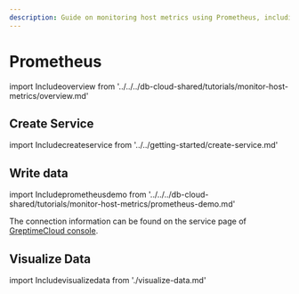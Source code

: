 ```yaml
---
description: Guide on monitoring host metrics using Prometheus, including creating a service, writing data, and visualizing data.
---
```


# Prometheus

import Includeoverview from '../../../db-cloud-shared/tutorials/monitor-host-metrics/overview.md' 

<Includeoverview/>

## Create Service

import Includecreateservice from '../../getting-started/create-service.md' 

<Includecreateservice/>

## Write data

import Includeprometheusdemo from '../../../db-cloud-shared/tutorials/monitor-host-metrics/prometheus-demo.md' 

<Includeprometheusdemo/>

The connection information can be found on the service page of [GreptimeCloud console](https://console.greptime.cloud/service).

## Visualize Data

import Includevisualizedata from './visualize-data.md' 

<Includevisualizedata/>
